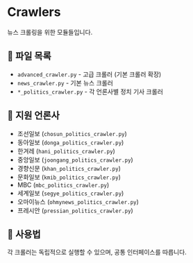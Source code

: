 # Crawlers

뉴스 크롤링을 위한 모듈들입니다.

## 📁 파일 목록

- `advanced_crawler.py` - 고급 크롤러 (기본 크롤러 확장)
- `news_crawler.py` - 기본 뉴스 크롤러
- `*_politics_crawler.py` - 각 언론사별 정치 기사 크롤러

## 🏢 지원 언론사

- 조선일보 (`chosun_politics_crawler.py`)
- 동아일보 (`donga_politics_crawler.py`)
- 한겨레 (`hani_politics_crawler.py`)
- 중앙일보 (`joongang_politics_crawler.py`)
- 경향신문 (`khan_politics_crawler.py`)
- 문화일보 (`kmib_politics_crawler.py`)
- MBC (`mbc_politics_crawler.py`)
- 세계일보 (`segye_politics_crawler.py`)
- 오마이뉴스 (`ohmynews_politics_crawler.py`)
- 프레시안 (`pressian_politics_crawler.py`)

## 🔧 사용법

각 크롤러는 독립적으로 실행할 수 있으며, 공통 인터페이스를 따릅니다.
